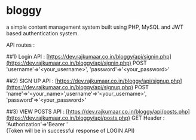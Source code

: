 # bloggy
a simple content management system built using PHP, MySQL and JWT based authentication system.

API routes : 

##1) Login API : [https://dev.rajkumaar.co.in/bloggy/api/signin.php](https://dev.rajkumaar.co.in/bloggy/api/signin.php)
POST 'username'=>'<your_username>', 'password'=>'<your_password>'

##2) SIGN UP API : [https://dev.rajkumaar.co.in/bloggy/api/signup.php](https://dev.rajkumaar.co.in/bloggy/api/signup.php)
POST 'name'=>'<your_name>',username'=>'<your_username>', 'password'=>'<your_password>'

##3) VIEW POSTS API : [https://dev.rajkumaar.co.in/bloggy/api/posts.php](https://dev.rajkumaar.co.in/bloggy/api/posts.php)
GET 
Header : 'Authorization'=>'Bearer <token>'  
	(Token will be in successful response of LOGIN API)
